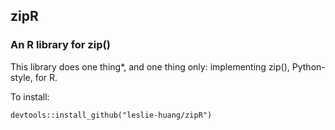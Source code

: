## zipR

### An R library for zip()

This library does one thing*, and one thing only: implementing zip(), Python-style, for R.

To install:

`devtools::install_github("leslie-huang/zipR")`